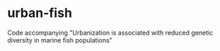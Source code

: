 # urban-fish
Code accompanying "Urbanization is associated with reduced genetic diversity in marine fish populations"
